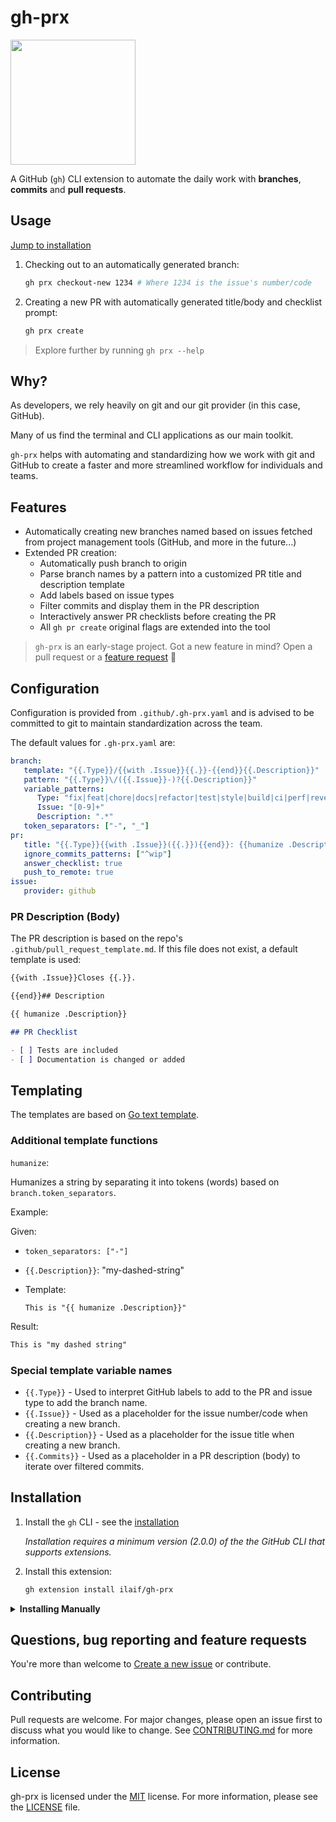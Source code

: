 # gh-prx

<img src="https://github.com/ilaif/gh-prx/raw/main/assets/logo.png" width="200">

A GitHub (`gh`) CLI extension to automate the daily work with **branches**, **commits** and **pull requests**.

## Usage

[Jump to installation](#installation)

1. Checking out to an automatically generated branch:

    ```sh
    gh prx checkout-new 1234 # Where 1234 is the issue's number/code
    ```

2. Creating a new PR with automatically generated title/body and checklist prompt:

    ```sh
    gh prx create
    ```

> Explore further by running `gh prx --help`

## Why?

As developers, we rely heavily on git and our git provider (in this case, GitHub).

Many of us find the terminal and CLI applications as our main toolkit.

`gh-prx` helps with automating and standardizing how we work with git and GitHub to create a faster and more streamlined workflow for individuals and teams.

## Features

* Automatically creating new branches named based on issues fetched from project management tools (GitHub, and more in the future...)
* Extended PR creation:
  * Automatically push branch to origin
  * Parse branch names by a pattern into a customized PR title and description template
  * Add labels based on issue types
  * Filter commits and display them in the PR description
  * Interactively answer PR checklists before creating the PR
  * All `gh pr create` original flags are extended into the tool

> `gh-prx` is an early-stage project. Got a new feature in mind? Open a pull request or a [feature request](https://github.com/ilaif/gh-prx/issues/new) 🙏

## Configuration

Configuration is provided from `.github/.gh-prx.yaml` and is advised to be committed to git to maintain standardization across the team.

The default values for `.gh-prx.yaml` are:

```yaml
branch:
   template: "{{.Type}}/{{with .Issue}}{{.}}-{{end}}{{.Description}}"         # Branch name template
   pattern: "{{.Type}}\/({{.Issue}}-)?{{.Description}}"                       # Branch name pattern
   variable_patterns:                                                         # A map of patterns to match for each template variable
      Type: "fix|feat|chore|docs|refactor|test|style|build|ci|perf|revert"
      Issue: "[0-9]+"
      Description: ".*"
   token_separators: ["-", "_"]                                               # Characters used to separate branch name into a human-readable string
pr:
   title: "{{.Type}}{{with .Issue}}({{.}}){{end}}: {{humanize .Description}}" # PR title template
   ignore_commits_patterns: ["^wip"]                                          # Patterns to filter out a commits from the {{.Commits}} variable
   answer_checklist: true                                                     # Whether to prompt the user to answer PR description checklists. Possible answers: yes, no, skip (remove the item)
   push_to_remote: true                                                       # Whether to push the local changes to remote before creating the PR
issue:
   provider: github                                                           # The provider to use for fetching issue details
```

### PR Description (Body)

The PR description is based on the repo's `.github/pull_request_template.md`. If this file does not exist, a default template is used:

   ```markdown
   {{with .Issue}}Closes {{.}}.

   {{end}}## Description

   {{ humanize .Description}}

   ## PR Checklist

   - [ ] Tests are included
   - [ ] Documentation is changed or added
   ```

## Templating

The templates are based on [Go text template](https://pkg.go.dev/text/template).

### Additional template functions

`humanize`:

Humanizes a string by separating it into tokens (words) based on `branch.token_separators`.

Example:

Given:

* `token_separators: ["-"]`
* `{{.Description}}`: "my-dashed-string"
* Template:

   ```go-template
   This is "{{ humanize .Description}}"
   ```

Result:

```txt
This is "my dashed string"
```

### Special template variable names

* `{{.Type}}` - Used to interpret GitHub labels to add to the PR and issue type to add the branch name.
* `{{.Issue}}` - Used as a placeholder for the issue number/code when creating a new branch.
* `{{.Description}}` - Used as a placeholder for the issue title when creating a new branch.
* `{{.Commits}}` - Used as a placeholder in a PR description (body) to iterate over filtered commits.

## Installation

1. Install the `gh` CLI - see the [installation](https://github.com/cli/cli#installation)

   _Installation requires a minimum version (2.0.0) of the the GitHub CLI that supports extensions._

2. Install this extension:

   ```sh
   gh extension install ilaif/gh-prx
   ```

<details>
   <summary><strong>Installing Manually</strong></summary>

> If you want to install this extension **manually**, follow these steps:

1. Clone the repo

   ```bash
   # git
   git clone https://github.com/ilaif/gh-prx
   # GitHub CLI
   gh repo clone ilaif/gh-prx
   ```

2. Cd into it

   ```bash
   cd gh-prx
   ```

3. Install it locally

   ```bash
   gh extension install .
   ```

</details>

## Questions, bug reporting and feature requests

You're more than welcome to [Create a new issue](https://github.com/ilaif/gh-prx/issues/new) or contribute.

## Contributing

Pull requests are welcome. For major changes, please open an issue first to discuss what you would like to change. See [CONTRIBUTING.md](CONTRIBUTING.md) for more information.

## License

gh-prx is licensed under the [MIT](https://choosealicense.com/licenses/mit/) license. For more information, please see the [LICENSE](LICENSE) file.
